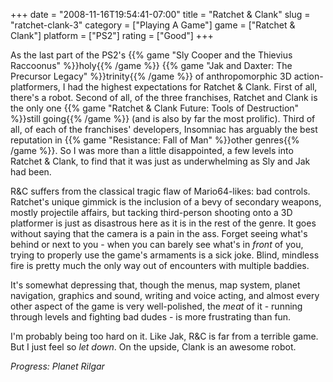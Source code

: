 +++
date = "2008-11-16T19:54:41-07:00"
title = "Ratchet & Clank"
slug = "ratchet-clank-3"
category = ["Playing A Game"]
game = ["Ratchet & Clank"]
platform = ["PS2"]
rating = ["Good"]
+++

As the last part of the PS2's {{% game "Sly Cooper and the Thievius Raccoonus" %}}holy{{% /game %}} {{% game "Jak and Daxter: The Precursor Legacy" %}}trinity{{% /game %}} of anthropomorphic 3D action-platformers, I had the highest expectations for Ratchet & Clank.  First of all, there's a robot.  Second of all, of the three franchises, Ratchet and Clank is the only one {{% game "Ratchet & Clank Future: Tools of Destruction" %}}still going{{% /game %}} (and is also by far the most prolific).  Third of all, of each of the franchises' developers, Insomniac has arguably the best reputation in {{% game "Resistance: Fall of Man" %}}other genres{{% /game %}}.  So I was more than a little disappointed, a few levels into Ratchet & Clank, to find that it was just as underwhelming as Sly and Jak had been.

R&C suffers from the classical tragic flaw of Mario64-likes: bad controls.  Ratchet's unique gimmick is the inclusion of a bevy of secondary weapons, mostly projectile affairs, but tacking third-person shooting onto a 3D platformer is just as disastrous here as it is in the rest of the genre.  It goes without saying that the camera is a pain in the ass.  Forget seeing what's behind or next to you - when you can barely see what's in <i>front</i> of you, trying to properly use the game's armaments is a sick joke.  Blind, mindless fire is pretty much the only way out of encounters with multiple baddies.

It's somewhat depressing that, though the menus, map system, planet navigation, graphics and sound, writing and voice acting, and almost every other aspect of the game is very well-polished, the <i>meat</i> of it - running through levels and fighting bad dudes - is more frustrating than fun.

I'm probably being too hard on it.  Like Jak, R&C is far from a terrible game.  But I just feel so <i>let down</i>.  On the upside, Clank is an awesome robot.

<i>Progress: Planet Rilgar</i>
